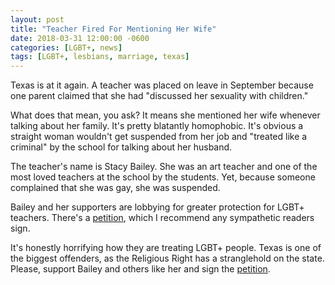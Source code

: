 ```yaml
---
layout: post
title: "Teacher Fired For Mentioning Her Wife"
date: 2018-03-31 12:00:00 -0600
categories: [LGBT+, news]
tags: [LGBT+, lesbians, marriage, texas]
---
```


Texas is at it again. A teacher was placed on leave in September because
one parent claimed that she had "discussed her sexuality with children."

What does that mean, you ask? It means she mentioned her wife whenever talking
about her family. It's pretty blatantly homophobic. It's obvious a straight
woman wouldn't get suspended from her job and "treated like a criminal" by the
school for talking about her husband.

The teacher's name is Stacy Bailey. She was an art teacher and one of the most
loved teachers at the school by the students. Yet, because someone complained
that she was gay, she was suspended.

Bailey and her supporters are lobbying for greater protection for LGBT+ teachers.
There's a [petition](https://www.ipetitions.com/petition/lgbt-protection-for-misd-employees-and-students), which I recommend any sympathetic readers sign.

It's honestly horrifying how they are treating LGBT+ people. Texas is one of the
biggest offenders, as the Religious Right has a stranglehold on the state.
Please, support Bailey and others like her and sign the [petition](https://www.ipetitions.com/petition/lgbt-protection-for-misd-employees-and-students).
